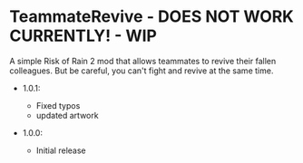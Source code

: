# TeammateRevive - DOES NOT WORK CURRENTLY! - WIP

A simple Risk of Rain 2 mod that allows teammates to revive their fallen colleagues. But be careful, you can't fight and revive at the same time.

* 1.0.1:
    * Fixed typos
    * updated artwork

* 1.0.0:
    * Initial release
